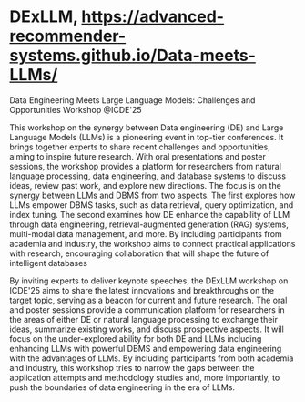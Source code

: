 # DExLLM, https://advanced-recommender-systems.github.io/Data-meets-LLMs/
Data Engineering Meets Large Language Models: Challenges and Opportunities Workshop @ICDE'25


This workshop on the synergy between Data engineering (DE) and Large Language Models (LLMs) is a pioneering event in top-tier conferences. It brings together experts to share recent challenges and opportunities, aiming to inspire future research. With oral presentations and poster sessions, the workshop provides a platform for researchers from natural language processing, data engineering, and database systems to discuss ideas, review past work, and explore new directions. The focus is on the synergy between LLMs and DBMS from two aspects. The first explores how LLMs empower DBMS tasks, such as data retrieval, query optimization, and index tuning. The second examines how DE enhance the capability of LLM through data engineering, retrieval-augmented generation (RAG) systems, multi-modal data management, and more. By including participants from academia and industry, the workshop aims to connect practical applications with research, encouraging collaboration that will shape the future of intelligent databases

By inviting experts to deliver keynote speeches, the DExLLM workshop on ICDE'25 aims to share the latest innovations and breakthroughs on the target topic, serving as a beacon for current and future research. The oral and poster sessions provide a communication platform for researchers in the areas of either DE or natural language processing to exchange their ideas, summarize existing works, and discuss prospective aspects. It will focus on the under-explored ability for both DE and LLMs including enhancing LLMs with powerful DBMS and empowering data engineering with the advantages of LLMs. By including participants from both academia and industry, this workshop tries to narrow the gaps between the application attempts and methodology studies and, more importantly, to push the boundaries of data engineering in the era of LLMs.
